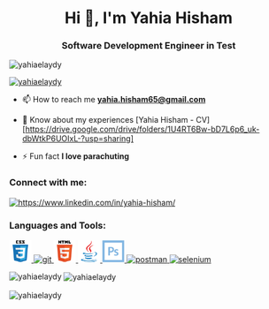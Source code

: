 <h1 align="center">Hi 👋, I'm Yahia Hisham</h1>
<h3 align="center">Software Development Engineer in Test</h3>

<p align="left"> <img src="https://komarev.com/ghpvc/?username=yahiaelaydy&label=Profile%20views&color=0e75b6&style=flat" alt="yahiaelaydy" /> </p>

<p align="left"> <a href="https://github.com/ryo-ma/github-profile-trophy"><img src="https://github-profile-trophy.vercel.app/?username=yahiaelaydy" alt="yahiaelaydy" /></a> </p>

- 📫 How to reach me **yahia.hisham65@gmail.com**

- 📄 Know about my experiences [Yahia Hisham - CV][https://drive.google.com/drive/folders/1U4RT6Bw-bD7L6p6_uk-dbWtkP6UOIxL-?usp=sharing]

- ⚡ Fun fact **I love parachuting**

<h3 align="left">Connect with me:</h3>
<p align="left">
<a href="https://www.linkedin.com/in/yahia-hisham/" target="blank"><img align="center" src="https://raw.githubusercontent.com/rahuldkjain/github-profile-readme-generator/master/src/images/icons/Social/linked-in-alt.svg" alt="https://www.linkedin.com/in/yahia-hisham/" height="30" width="40" /></a>
</p>

<h3 align="left">Languages and Tools:</h3>
<p align="left"> <a href="https://www.w3schools.com/css/" target="_blank" rel="noreferrer"> <img src="https://raw.githubusercontent.com/devicons/devicon/master/icons/css3/css3-original-wordmark.svg" alt="css3" width="40" height="40"/> </a> <a href="https://git-scm.com/" target="_blank" rel="noreferrer"> <img src="https://www.vectorlogo.zone/logos/git-scm/git-scm-icon.svg" alt="git" width="40" height="40"/> </a> <a href="https://www.w3.org/html/" target="_blank" rel="noreferrer"> <img src="https://raw.githubusercontent.com/devicons/devicon/master/icons/html5/html5-original-wordmark.svg" alt="html5" width="40" height="40"/> </a> <a href="https://www.java.com" target="_blank" rel="noreferrer"> <img src="https://raw.githubusercontent.com/devicons/devicon/master/icons/java/java-original.svg" alt="java" width="40" height="40"/> </a> <a href="https://www.photoshop.com/en" target="_blank" rel="noreferrer"> <img src="https://raw.githubusercontent.com/devicons/devicon/master/icons/photoshop/photoshop-line.svg" alt="photoshop" width="40" height="40"/> </a> <a href="https://postman.com" target="_blank" rel="noreferrer"> <img src="https://www.vectorlogo.zone/logos/getpostman/getpostman-icon.svg" alt="postman" width="40" height="40"/> </a> <a href="https://www.selenium.dev" target="_blank" rel="noreferrer"> <img src="https://raw.githubusercontent.com/detain/svg-logos/780f25886640cef088af994181646db2f6b1a3f8/svg/selenium-logo.svg" alt="selenium" width="40" height="40"/> </a> </p>

<p><img align="left" src="https://github-readme-stats.vercel.app/api/top-langs?username=yahiaelaydy&show_icons=true&locale=en&layout=compact" alt="yahiaelaydy" /></p>

<p>&nbsp;<img align="center" src="https://github-readme-stats.vercel.app/api?username=yahiaelaydy&show_icons=true&locale=en" alt="yahiaelaydy" /></p>

<p><img align="center" src="https://github-readme-streak-stats.herokuapp.com/?user=yahiaelaydy&" alt="yahiaelaydy" /></p>

